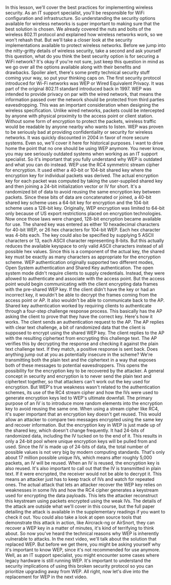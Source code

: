In this lesson, we'll cover the best practices for implementing wireless
security. As an IT support specialist, you'll be responsible for WiFi
configuration and infrastructure. So understanding the security options
available for wireless networks is super important to making sure that the best
solution is chosen. We already covered the nuts and bolts of the wireless 802.11
protocol and explained how wireless networks work, so we won't rehash that. But
we'll take a closer look at the security implementations available to protect
wireless networks. Before we jump into the nitty-gritty details of wireless
security, take a second and ask yourself this question, what do you think the
best security option is for securing a WiFi network? It's okay if you're not
sure, just keep this question in mind as we go over all the options available
along with their benefits and drawbacks. Spoiler alert, there's some pretty
technical security stuff coming your way, so put your thinking caps on. The
first security protocol introduced for Wi-Fi networks was WEP or Wired
Equivalent Privacy. It was part of the original 802.11 standard introduced back
in 1997. WEP was intended to provide privacy on par with the wired network, that
means the information passed over the network should be protected from third
parties eavesdropping. This was an important consideration when designing the
wireless specification. Unlike wired networks, packets could be intercepted by
anyone with physical proximity to the access point or client station. Without
some form of encryption to protect the packets, wireless traffic would be
readable by anyone nearby who wants to listen. WEP was proven to be seriously
bad at providing confidentiality or security for wireless networks. It was
quickly discounted in 2004 in favor of more secure systems. Even so, we'll cover
it here for historical purposes. I want to drive home the point that no one
should be using WEP anymore. You never know, you may see seriously outdated
systems when working as an IT support specialist. So it's important that you
fully understand why WEP is outdated and what you can do instead. WEP use the
RC4 symmetric stream cipher for encryption. It used either a 40-bit or 104-bit
shared key where the encryption key for individual packets was derived. The
actual encryption key for each packet was computed by taking the user-supplied
shared key and then joining a 24-bit initialization vector or IV for short. It's
a randomized bit of data to avoid reusing the same encryption key between
packets. Since these bits of data are concatenated or joined, a 40-bit shared
key scheme uses a 64-bit key for encryption and the 104-bit scheme uses a
128-bit key. Originally, WEP encryption was limited to 64-bit only because of US
export restrictions placed on encryption technologies. Now once those laws were
changed, 128-bit encryption became available for use. The shared key was entered
as either 10 hexadecimal characters for 40-bit WEP, or 26 hex characters for
104-bit WEP. Each hex character was 4-bits each. The key could also be specified
by supplying 5 ASCII characters or 13, each ASCII character representing 8-bits.
But this actually reduces the available keyspace to only valid ASCII characters
instead of all possible hex values. Since this is a component of the actual key,
the shared key must be exactly as many characters as appropriate for the
encryption scheme. WEP authentication originally supported two different modes,
Open System authentication and Shared Key authentication. The open system mode
didn't require clients to supply credentials. Instead, they were allowed to
authenticate and associate with the access point. But the access point would
begin communicating with the client encrypting data frames with the pre-shared
WEP key. If the client didn't have the key or had an incorrect key, it wouldn't
be able to decrypt the frames coming from the access point or AP. It also
wouldn't be able to communicate back to the AP. Shared key authentication worked
by requiring clients to authenticate through a four-step challenge response
process. This basically has the AP asking the client to prove that they have the
correct key. Here's how it works. The client sends an authentication request to
the AP. The AP replies with clear text challenge, a bit of randomized data that
the client is supposed to encrypt using the shared WEP key. The client replies
to the AP with the resulting ciphertext from encrypting this challenge text. The
AP verifies this by decrypting the response and checking it against the plain
text challenge text. If they match, a positive response is sent back. Does
anything jump out at you as potentially insecure in the scheme? We're
transmitting both the plain text and the ciphertext in a way that exposes both
of these messages to potential eavesdroppers. This opens the possibility for the
encryption key to be recovered by the attacker. A general concept in security
and encryption is to never send the plain text and ciphertext together, so that
attackers can't work out the key used for encryption. But WEP's true weakness
wasn't related to the authentication schemes, its use of the RC4 stream cipher
and how the IVs were used to generate encryption keys led to WEP's ultimate
downfall. The primary purpose of an IV is to introduce more random elements into
the encryption key to avoid reusing the same one. When using a stream cipher
like RC4, it's super important that an encryption key doesn't get reused. This
would allow an attacker to compare two messages encrypted using the same key and
recover information. But the encryption key in WEP is just made up of the shared
key, which doesn't change frequently. It had 24-bits of randomized data,
including the IV tucked on to the end of it. This results in only a 24-bit pool
where unique encryption keys will be pulled from and used. Since the IV is made
up of 24-bits of data, the total number of possible values is not very big by
modern computing standards. That's only about 17 million possible unique IVs,
which means after roughly 5,000 packets, an IV will be reused. When an IV is
reused, the encryption key is also reused. It's also important to call out that
the IV is transmitted in plain text. If it were encrypted, the receiver would
not be able to decrypt it. This means an attacker just has to keep track of IVs
and watch for repeated ones. The actual attack that lets an attacker recover the
WEP key relies on weaknesses in some IVs and how the RC4 cipher generates a
keystream used for encrypting the data payloads. This lets the attacker
reconstruct this keystream using packets encrypted using the weak IVs. The
details of the attack are outside what we'll cover in this course, but the full
paper detailing the attack is available in the supplementary readings if you
want to check it out. You could also take a look at open source tools that
demonstrate this attack in action, like Aircrack-ng or AirSnort, they can
recover a WEP key in a matter of minutes, it's kind of terrifying to think
about. So now you've heard the technical reasons why WEP is inherently
vulnerable to attacks. In the next video, we'll talk about the solution that
replaced WEP. But before we get there, you might be asking yourself why it's
important to know WEP, since it's not recommended for use anymore. Well, as an
IT support specialist, you might encounter some cases where legacy hardware is
still running WEP. It's important to understand the security implications of
using this broken security protocol so you can prioritize upgrading away from
WEP. All right, now let's dive into the replacement for WEP in the next video.